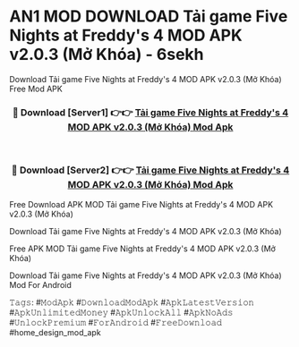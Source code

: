 # AN1 MOD DOWNLOAD Tải game Five Nights at Freddy's 4 MOD APK v2.0.3 (Mở Khóa) - 6sekh
Download Tải game Five Nights at Freddy's 4 MOD APK v2.0.3 (Mở Khóa) Free Mod APK

<div align="center">
<h3>🔴 Download [Server1] 👉👉 <a href="https://apk-comot.site?title=Tải_game_Five_Nights_at_Freddy's_4_MOD_APK_v2.0.3_(Mở_Khóa)">Tải game Five Nights at Freddy's 4 MOD APK v2.0.3 (Mở Khóa) Mod Apk</a></h3><br>

<h3>🔴 Download [Server2] 👉👉 <a href="https://apk-comot.site?title=Tải_game_Five_Nights_at_Freddy's_4_MOD_APK_v2.0.3_(Mở_Khóa)">Tải game Five Nights at Freddy's 4 MOD APK v2.0.3 (Mở Khóa) Mod Apk</a></h3>
</div>


Free Download APK MOD Tải game Five Nights at Freddy's 4 MOD APK v2.0.3 (Mở Khóa)

Download Tải game Five Nights at Freddy's 4 MOD APK v2.0.3 (Mở Khóa) 

Free APK MOD Tải game Five Nights at Freddy's 4 MOD APK v2.0.3 (Mở Khóa) 

Download Tải game Five Nights at Freddy's 4 MOD APK v2.0.3 (Mở Khóa) Mod For Android

𝚃𝚊𝚐𝚜: #𝙼𝚘𝚍𝙰𝚙𝚔 #𝙳𝚘𝚠𝚗𝚕𝚘𝚊𝚍𝙼𝚘𝚍𝙰𝚙𝚔 #𝙰𝚙𝚔𝙻𝚊𝚝𝚎𝚜𝚝𝚅𝚎𝚛𝚜𝚒𝚘𝚗 #𝙰𝚙𝚔𝚄𝚗𝚕𝚒𝚖𝚒𝚝𝚎𝚍𝙼𝚘𝚗𝚎𝚢 #𝙰𝚙𝚔𝚄𝚗𝚕𝚘𝚌𝚔𝙰𝚕𝚕 #𝙰𝚙𝚔𝙽𝚘𝙰𝚍𝚜 #𝚄𝚗𝚕𝚘𝚌𝚔𝙿𝚛𝚎𝚖𝚒𝚞𝚖 #𝙵𝚘𝚛𝙰𝚗𝚍𝚛𝚘𝚒𝚍 #𝙵𝚛𝚎𝚎𝙳𝚘𝚠𝚗𝚕𝚘𝚊𝚍 #home_design_mod_apk